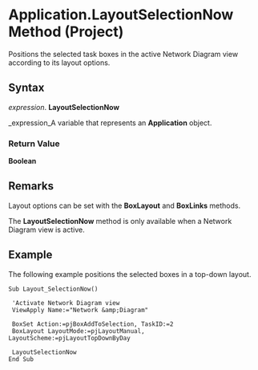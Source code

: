 
# Application.LayoutSelectionNow Method (Project)

Positions the selected task boxes in the active Network Diagram view according to its layout options.


## Syntax

 _expression_. **LayoutSelectionNow**

 _expression_A variable that represents an  **Application** object.


### Return Value

 **Boolean**


## Remarks

Layout options can be set with the  **BoxLayout** and **BoxLinks** methods.

The  **LayoutSelectionNow** method is only available when a Network Diagram view is active.


## Example

The following example positions the selected boxes in a top-down layout.


```
Sub Layout_SelectionNow() 
 
 'Activate Network Diagram view 
 ViewApply Name:="Network &amp;Diagram" 
 
 BoxSet Action:=pjBoxAddToSelection, TaskID:=2 
 BoxLayout LayoutMode:=pjLayoutManual, LayoutScheme:=pjLayoutTopDownByDay 
 
 LayoutSelectionNow 
End Sub
```

